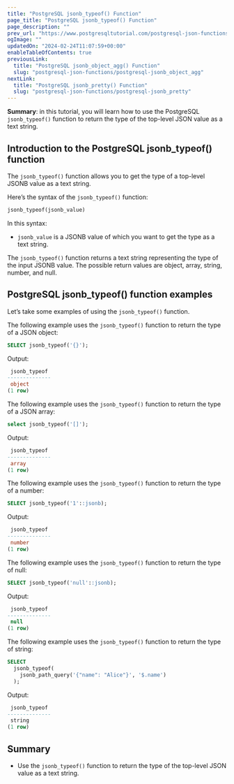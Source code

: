 ```yaml
---
title: "PostgreSQL jsonb_typeof() Function"
page_title: "PostgreSQL jsonb_typeof() Function"
page_description: ""
prev_url: "https://www.postgresqltutorial.com/postgresql-json-functions/postgresql-jsonb_typeof/"
ogImage: ""
updatedOn: "2024-02-24T11:07:59+00:00"
enableTableOfContents: true
previousLink: 
  title: "PostgreSQL jsonb_object_agg() Function"
  slug: "postgresql-json-functions/postgresql-jsonb_object_agg"
nextLink: 
  title: "PostgreSQL jsonb_pretty() Function"
  slug: "postgresql-json-functions/postgresql-jsonb_pretty"
---
```





**Summary**: in this tutorial, you will learn how to use the PostgreSQL `jsonb_typeof()` function to return the type of the top\-level JSON value as a text string.


## Introduction to the PostgreSQL jsonb\_typeof() function

The `jsonb_typeof()` function allows you to get the type of a top\-level JSONB value as a text string.

Here’s the syntax of the `jsonb_typeof()` function:


```sql
jsonb_typeof(jsonb_value)
```
In this syntax:

* `jsonb_value` is a JSONB value of which you want to get the type as a text string.

The `jsonb_typeof()` function returns a text string representing the type of the input JSONB value. The possible return values are object, array, string, number, and null.


## PostgreSQL jsonb\_typeof() function examples

Let’s take some examples of using the `jsonb_typeof()` function.

The following example uses the `jsonb_typeof()` function to return the type of a JSON object:


```sql
SELECT jsonb_typeof('{}');
```
Output:


```sql
 jsonb_typeof
--------------
 object
(1 row)
```
The following example uses the `jsonb_typeof()` function to return the type of a JSON array:


```sql
select jsonb_typeof('[]');
```
Output:


```sql
 jsonb_typeof
--------------
 array
(1 row)
```
The following example uses the `jsonb_typeof()` function to return the type of a number:


```sql
SELECT jsonb_typeof('1'::jsonb);
```
Output:


```sql
 jsonb_typeof
--------------
 number
(1 row)
```
The following example uses the `jsonb_typeof()` function to return the type of null:


```sql
SELECT jsonb_typeof('null'::jsonb);
```
Output:


```sql
 jsonb_typeof
--------------
 null
(1 row)
```
The following example uses the `jsonb_typeof()` function to return the type of string:


```sql
SELECT 
  jsonb_typeof(
    jsonb_path_query('{"name": "Alice"}', '$.name')
  );
```
Output:


```sql
 jsonb_typeof
--------------
 string
(1 row)
```

## Summary

* Use the `jsonb_typeof()` function to return the type of the top\-level JSON value as a text string.

